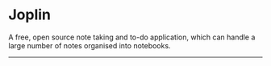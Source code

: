 # Joplin

A free, open source note taking and to-do application, which can handle a large number of notes organised into notebooks.

---